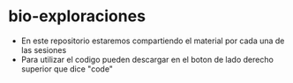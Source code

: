 # bio-exploraciones
- En este repositorio estaremos compartiendo el material por cada una de las sesiones 
- Para utilizar el codigo pueden descargar en el boton de lado derecho superior que dice "code"
